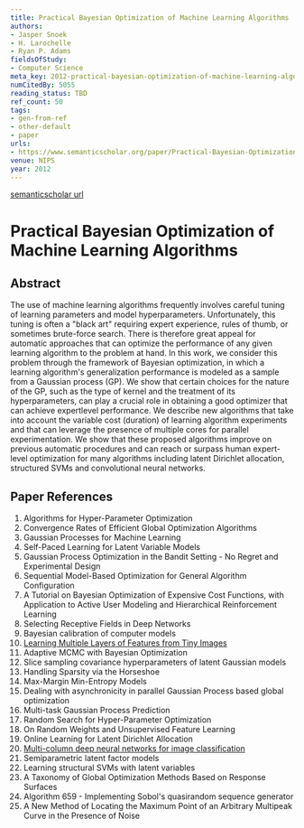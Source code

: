 ```yaml
---
title: Practical Bayesian Optimization of Machine Learning Algorithms
authors:
- Jasper Snoek
- H. Larochelle
- Ryan P. Adams
fieldsOfStudy:
- Computer Science
meta_key: 2012-practical-bayesian-optimization-of-machine-learning-algorithms
numCitedBy: 5055
reading_status: TBD
ref_count: 50
tags:
- gen-from-ref
- other-default
- paper
urls:
- https://www.semanticscholar.org/paper/Practical-Bayesian-Optimization-of-Machine-Learning-Snoek-Larochelle/2e2089ae76fe914706e6fa90081a79c8fe01611e?sort=total-citations
venue: NIPS
year: 2012
---
```


[semanticscholar url](https://www.semanticscholar.org/paper/Practical-Bayesian-Optimization-of-Machine-Learning-Snoek-Larochelle/2e2089ae76fe914706e6fa90081a79c8fe01611e?sort=total-citations)

# Practical Bayesian Optimization of Machine Learning Algorithms

## Abstract

The use of machine learning algorithms frequently involves careful tuning of learning parameters and model hyperparameters. Unfortunately, this tuning is often a "black art" requiring expert experience, rules of thumb, or sometimes brute-force search. There is therefore great appeal for automatic approaches that can optimize the performance of any given learning algorithm to the problem at hand. In this work, we consider this problem through the framework of Bayesian optimization, in which a learning algorithm's generalization performance is modeled as a sample from a Gaussian process (GP). We show that certain choices for the nature of the GP, such as the type of kernel and the treatment of its hyperparameters, can play a crucial role in obtaining a good optimizer that can achieve expertlevel performance. We describe new algorithms that take into account the variable cost (duration) of learning algorithm experiments and that can leverage the presence of multiple cores for parallel experimentation. We show that these proposed algorithms improve on previous automatic procedures and can reach or surpass human expert-level optimization for many algorithms including latent Dirichlet allocation, structured SVMs and convolutional neural networks.

## Paper References

1. Algorithms for Hyper-Parameter Optimization
2. Convergence Rates of Efficient Global Optimization Algorithms
3. Gaussian Processes for Machine Learning
4. Self-Paced Learning for Latent Variable Models
5. Gaussian Process Optimization in the Bandit Setting - No Regret and Experimental Design
6. Sequential Model-Based Optimization for General Algorithm Configuration
7. A Tutorial on Bayesian Optimization of Expensive Cost Functions, with Application to Active User Modeling and Hierarchical Reinforcement Learning
8. Selecting Receptive Fields in Deep Networks
9. Bayesian calibration of computer models
10. [Learning Multiple Layers of Features from Tiny Images](2009-learning-multiple-layers-of-features-from-tiny-images)
11. Adaptive MCMC with Bayesian Optimization
12. Slice sampling covariance hyperparameters of latent Gaussian models
13. Handling Sparsity via the Horseshoe
14. Max-Margin Min-Entropy Models
15. Dealing with asynchronicity in parallel Gaussian Process based global optimization
16. Multi-task Gaussian Process Prediction
17. Random Search for Hyper-Parameter Optimization
18. On Random Weights and Unsupervised Feature Learning
19. Online Learning for Latent Dirichlet Allocation
20. [Multi-column deep neural networks for image classification](2012-multi-column-deep-neural-networks-for-image-classification)
21. Semiparametric latent factor models
22. Learning structural SVMs with latent variables
23. A Taxonomy of Global Optimization Methods Based on Response Surfaces
24. Algorithm 659 - Implementing Sobol's quasirandom sequence generator
25. A New Method of Locating the Maximum Point of an Arbitrary Multipeak Curve in the Presence of Noise
